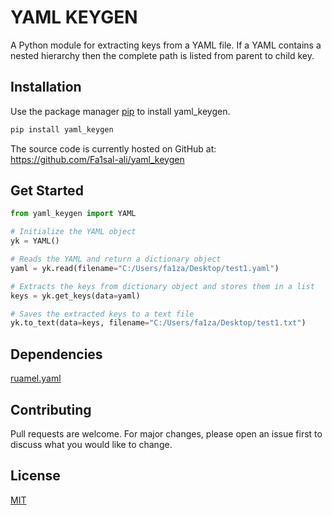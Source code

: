 # YAML KEYGEN

A Python module for extracting keys from a YAML file.
If a YAML contains a nested hierarchy then the complete path is listed from parent to child key.

## Installation

Use the package manager [pip](https://pip.pypa.io/en/stable/) to install yaml_keygen.

```bash
pip install yaml_keygen
```

The source code is currently hosted on GitHub at: https://github.com/Fa1sal-ali/yaml_keygen

## Get Started

```python
from yaml_keygen import YAML

# Initialize the YAML object
yk = YAML()

# Reads the YAML and return a dictionary object
yaml = yk.read(filename="C:/Users/fa1za/Desktop/test1.yaml")

# Extracts the keys from dictionary object and stores them in a list
keys = yk.get_keys(data=yaml)

# Saves the extracted keys to a text file
yk.to_text(data=keys, filename="C:/Users/fa1za/Desktop/test1.txt")
```

## Dependencies

[ruamel.yaml](https://sourceforge.net/p/ruamel-yaml/code/ci/default/tree/)

## Contributing
Pull requests are welcome. For major changes, please open an issue first to discuss what you would like to change.

## License
[MIT](https://github.com/fa1zali/yaml_keygen/blob/main/LICENSE)